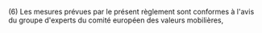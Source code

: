 (6) Les mesures prévues par le présent règlement sont conformes à l'avis du groupe d'experts du comité européen des valeurs mobilières,